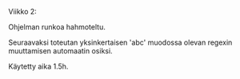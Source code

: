Viikko 2:

Ohjelman runkoa hahmoteltu.

Seuraavaksi toteutan yksinkertaisen 'abc' muodossa olevan regexin muuttamisen automaatin osiksi.

Käytetty aika 1.5h.
